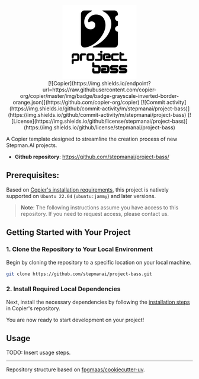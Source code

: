 <div align="center">
    <picture>
        <source srcset="assets/logo/dark-mode/project-bass.png"  media="(prefers-color-scheme: dark)">
        <img src="assets/logo/no-dark-mode/project-bass.png" alt="Logo" width="200px" height=auto>
    </picture>
</div>

<div align="center">
[![Copier](https://img.shields.io/endpoint?url=https://raw.githubusercontent.com/copier-org/copier/master/img/badge/badge-grayscale-inverted-border-orange.json)](https://github.com/copier-org/copier)
[![Commit activity](https://img.shields.io/github/commit-activity/m/stepmanai/project-bass)](https://img.shields.io/github/commit-activity/m/stepmanai/project-bass)
[![License](https://img.shields.io/github/license/stepmanai/project-bass)](https://img.shields.io/github/license/stepmanai/project-bass)
</div>

A Copier template designed to streamline the creation process of new Stepman.AI projects.

- **Github repository**: <https://github.com/stepmanai/project-bass/>

## Prerequisites:

Based on [Copier's installation requirements](https://github.com/copier-org/copier?tab=readme-ov-file#installation), this project is natively supported on `Ubuntu 22.04` (`ubuntu:jammy`) and later versions.

> **Note**: The following instructions assume you have access to this repository. If you need to request access, please contact us.

## Getting Started with Your Project

### 1. Clone the Repository to Your Local Environment

Begin by cloning the repository to a specific location on your local machine.

```bash
git clone https://github.com/stepmanai/project-bass.git
```

### 2. Install Required Local Dependencies

Next, install the necessary dependencies by following the [installation steps](https://github.com/copier-org/copier?tab=readme-ov-file#installation) in Copier's repository.

You are now ready to start development on your project!

## Usage

TODO: Insert usage steps.

---

Repository structure based on [fpgmaas/cookiecutter-uv](https://github.com/fpgmaas/cookiecutter-uv).
